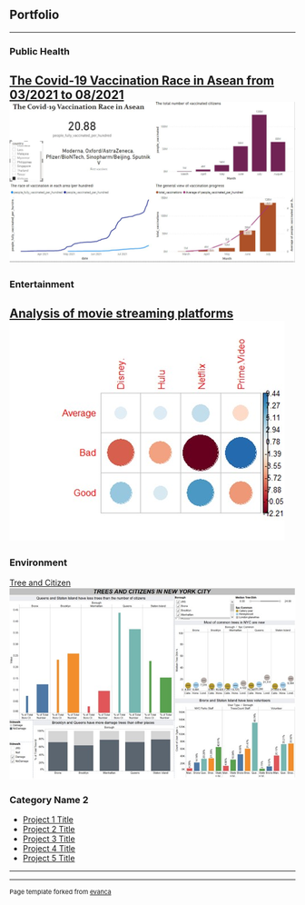 ## Portfolio

---

### Public Health

[The Covid-19 Vaccination Race in Asean from 03/2021 to 08/2021](/vaccination)
<img src="images/Vietnamvaccination.JPG"/>
---
### Entertainment
[Analysis of movie streaming platforms](pdf/movieplatformanalysis-Crewgroup-NamHoPhan.pdf)
<img src="images/Picture2.jpg"/>
---
### Environment
[Tree and Citizen](http://127.0.0.1:6437/)
<img src="images/treeandcitizens.jpg"/>



### Category Name 2

- [Project 1 Title](http://example.com/)
- [Project 2 Title](http://example.com/)
- [Project 3 Title](http://example.com/)
- [Project 4 Title](http://example.com/)
- [Project 5 Title](http://example.com/)

---




---
<p style="font-size:11px">Page template forked from <a href="https://github.com/evanca/quick-portfolio">evanca</a></p>
<!-- Remove above link if you don't want to attibute -->
